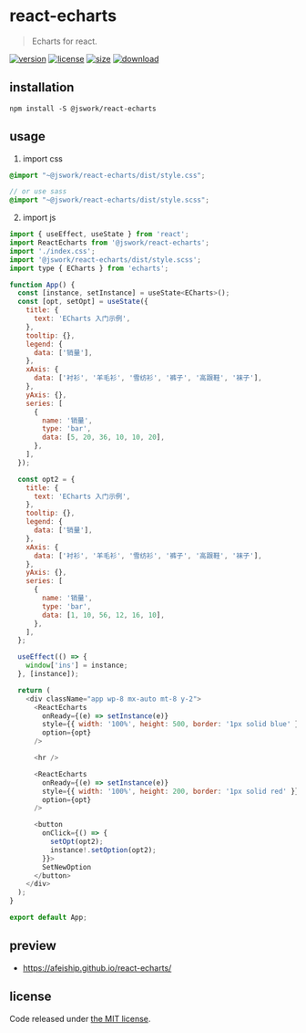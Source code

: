 # react-echarts
> Echarts for react.

[![version][version-image]][version-url]
[![license][license-image]][license-url]
[![size][size-image]][size-url]
[![download][download-image]][download-url]

## installation
```shell
npm install -S @jswork/react-echarts
```

## usage
1. import css
  ```scss
  @import "~@jswork/react-echarts/dist/style.css";

  // or use sass
  @import "~@jswork/react-echarts/dist/style.scss";
  ```
2. import js
  ```js
  import { useEffect, useState } from 'react';
  import ReactEcharts from '@jswork/react-echarts';
  import './index.css';
  import '@jswork/react-echarts/dist/style.scss';
  import type { ECharts } from 'echarts';

  function App() {
    const [instance, setInstance] = useState<ECharts>();
    const [opt, setOpt] = useState({
      title: {
        text: 'ECharts 入门示例',
      },
      tooltip: {},
      legend: {
        data: ['销量'],
      },
      xAxis: {
        data: ['衬衫', '羊毛衫', '雪纺衫', '裤子', '高跟鞋', '袜子'],
      },
      yAxis: {},
      series: [
        {
          name: '销量',
          type: 'bar',
          data: [5, 20, 36, 10, 10, 20],
        },
      ],
    });

    const opt2 = {
      title: {
        text: 'ECharts 入门示例',
      },
      tooltip: {},
      legend: {
        data: ['销量'],
      },
      xAxis: {
        data: ['衬衫', '羊毛衫', '雪纺衫', '裤子', '高跟鞋', '袜子'],
      },
      yAxis: {},
      series: [
        {
          name: '销量',
          type: 'bar',
          data: [1, 10, 56, 12, 16, 10],
        },
      ],
    };

    useEffect(() => {
      window['ins'] = instance;
    }, [instance]);

    return (
      <div className="app wp-8 mx-auto mt-8 y-2">
        <ReactEcharts
          onReady={(e) => setInstance(e)}
          style={{ width: '100%', height: 500, border: '1px solid blue' }}
          option={opt}
        />

        <hr />

        <ReactEcharts
          onReady={(e) => setInstance(e)}
          style={{ width: '100%', height: 200, border: '1px solid red' }}
          option={opt}
        />

        <button
          onClick={() => {
            setOpt(opt2);
            instance!.setOption(opt2);
          }}>
          SetNewOption
        </button>
      </div>
    );
  }

  export default App;
  ```

## preview
- https://afeiship.github.io/react-echarts/

## license
Code released under [the MIT license](https://github.com/afeiship/react-echarts/blob/master/LICENSE.txt).

[version-image]: https://img.shields.io/npm/v/@jswork/react-echarts
[version-url]: https://npmjs.org/package/@jswork/react-echarts

[license-image]: https://img.shields.io/npm/l/@jswork/react-echarts
[license-url]: https://github.com/afeiship/react-echarts/blob/master/LICENSE.txt

[size-image]: https://img.shields.io/bundlephobia/minzip/@jswork/react-echarts
[size-url]: https://github.com/afeiship/react-echarts/blob/master/dist/react-echarts.min.js

[download-image]: https://img.shields.io/npm/dm/@jswork/react-echarts
[download-url]: https://www.npmjs.com/package/@jswork/react-echarts
